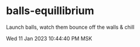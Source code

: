# balls-equillibrium

Launch balls, watch them bounce off the walls & chill

Wed 11 Jan 2023 10:44:40 PM MSK
